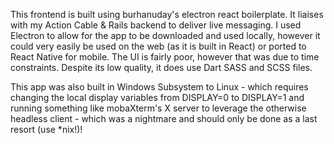This frontend is built using burhanuday's electron react boilerplate. It liaises with my Action Cable & Rails backend to deliver live messaging. I used Electron to allow for the app to be downloaded and used locally, however it could very easily be used on the web (as it is built in React) or ported to React Native for mobile. The UI is fairly poor, however that was due to time constraints. Despite its low quality, it does use Dart SASS and SCSS files.

This app was also built in Windows Subsystem to Linux - which requires changing the local display variables from DISPLAY=0 to DISPLAY=1 and running something like mobaXterm's X server to leverage the otherwise headless client - which was a nightmare and should only be done as a last resort (use \*nix!)!
